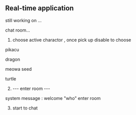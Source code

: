 ## Real-time application

still working on ...

chat room...


1. choose active charactor , once pick up disable to choose

pikacu

dragon

meowa seed

turtle

2. --- enter room ---

system message : welcome "who" enter room

3. start to chat




